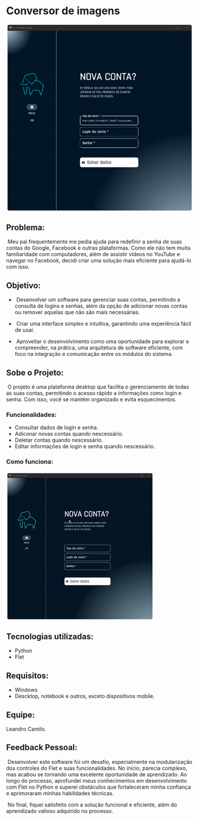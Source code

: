 # Conversor de imagens

<img src="assets/img.png">

## Problema:

&nbsp;Meu pai frequentemente me pedia ajuda para redefinir a senha de suas contas do Google, Facebook e outras plataformas. Como ele não tem muita familiaridade com computadores, além de assistir vídeos no YouTube e navegar no Facebook, decidi criar uma solução mais eficiente para ajudá-lo com isso.

## Objetivo:

- &nbsp;Desenvolver um software para gerenciar suas contas, permitindo a consulta de logins e senhas, além da opção de adicionar novas contas ou remover aquelas que não são mais necessárias.

- &nbsp;Criar uma interface simples e intuitiva, garantindo uma experiência fácil de usar.

- &nbsp;Aproveitar o desenvolvimento como uma oportunidade para explorar e compreender, na prática, uma arquitetura de software eficiente, com foco na integração e comunicação entre os módulos do sistema.

## Sobe o Projeto:

&nbsp;O projeto é uma plataforma desktop que facilita o gerenciamento de todas as suas contas, permitindo o acesso rápido a informações como login e senha. Com isso, você se mantém organizado e evita esquecimentos.

### Funcionalidades:

- Consultar dados de login e senha.
- Adiconar novas contas quando nescessário.
- Deletar contas quando nescessário.
- Editar informações de login e senha quando nescessário.

### Como funciona:

<img src="assets/app.gif">

## Tecnologias utilizadas:

- Python
- Flet

## Requisitos:

- Windows
- Descktop, notebook e outros, exceto dispositivos mobile.

## Equipe:

Leandro Camilo.

## Feedback Pessoal:

&nbsp;Desenvolver este software foi um desafio, especialmente na modularização dos controles do Flet e suas funcionalidades. No início, parecia complexo, mas acabou se tornando uma excelente oportunidade de aprendizado. Ao longo do processo, aprofundei meus conhecimentos em desenvolvimento com Flet no Python e superei obstáculos que fortaleceram minha confiança e aprimoraram minhas habilidades técnicas.

&nbsp;No final, fiquei satisfeito com a solução funcional e eficiente, além do aprendizado valioso adquirido no processo.
